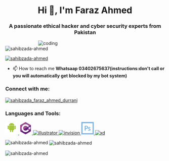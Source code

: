 <h1 align="center">Hi 👋, I'm Faraz Ahmed</h1>
<h3 align="center">A passionate ethical hacker and cyber security experts from Pakistan</h3>
<img align="right" alt="coding"width="400"src="https://user-images.githubusercontent.com/124487929/233108755-962bff49-2e3f-4eaf-94e7-0cd7799c41c8.gif>



<p align="left"> <img src="https://komarev.com/ghpvc/?username=sahibzada-ahmed&label=Profile%20views&color=0e75b6&style=flat" alt="sahibzada-ahmed" /> </p>

<p align="left"> <a href="https://github.com/ryo-ma/github-profile-trophy"><img src="https://github-profile-trophy.vercel.app/?username=sahibzada-ahmed" alt="sahibzada-ahmed" /></a> </p>

- 📫 How to reach me **Whatsaap 03402675637(instructions:don't call or you will automatically get blocked by my bot system)**

<h3 align="left">Connect with me:</h3>
<p align="left">
<a href="https://instagram.com/sahibzada_faraz_ahmed_durrani" target="blank"><img align="center" src="https://raw.githubusercontent.com/rahuldkjain/github-profile-readme-generator/master/src/images/icons/Social/instagram.svg" alt="sahibzada_faraz_ahmed_durrani" height="30" width="40" /></a>
</p>

<h3 align="left">Languages and Tools:</h3>
<p align="left"> <a href="https://developer.android.com" target="_blank" rel="noreferrer"> <img src="https://raw.githubusercontent.com/devicons/devicon/master/icons/android/android-original-wordmark.svg" alt="android" width="40" height="40"/> </a> <a href="https://www.w3schools.com/cs/" target="_blank" rel="noreferrer"> <img src="https://raw.githubusercontent.com/devicons/devicon/master/icons/csharp/csharp-original.svg" alt="csharp" width="40" height="40"/> </a> <a href="https://www.adobe.com/in/products/illustrator.html" target="_blank" rel="noreferrer"> <img src="https://www.vectorlogo.zone/logos/adobe_illustrator/adobe_illustrator-icon.svg" alt="illustrator" width="40" height="40"/> </a> <a href="https://www.invisionapp.com/" target="_blank" rel="noreferrer"> <img src="https://www.vectorlogo.zone/logos/invisionapp/invisionapp-icon.svg" alt="invision" width="40" height="40"/> </a> <a href="https://www.photoshop.com/en" target="_blank" rel="noreferrer"> <img src="https://raw.githubusercontent.com/devicons/devicon/master/icons/photoshop/photoshop-line.svg" alt="photoshop" width="40" height="40"/> </a> <a href="https://www.adobe.com/products/xd.html" target="_blank" rel="noreferrer"> <img src="https://cdn.worldvectorlogo.com/logos/adobe-xd.svg" alt="xd" width="40" height="40"/> </a> </p>

<p><img align="left" src="https://github-readme-stats.vercel.app/api/top-langs?username=sahibzada-ahmed&show_icons=true&locale=en&layout=compact" alt="sahibzada-ahmed" /></p>

<p>&nbsp;<img align="center" src="https://github-readme-stats.vercel.app/api?username=sahibzada-ahmed&show_icons=true&locale=en" alt="sahibzada-ahmed" /></p>

<p><img align="center" src="https://github-readme-streak-stats.herokuapp.com/?user=sahibzada-ahmed&" alt="sahibzada-ahmed" /></p>
